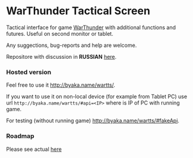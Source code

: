 
# WarThunder Tactical Screen

Tactical interface for game [WarThunder](https://warthunder.com/en) with additional functions and futures. Useful on second monitor or tablet.

Any suggections, bug-reports and help are welcome. 

Repositore with discussion in **RUSSIAN** [here](https://github.com/byaka/WarThunderTacticalScreen_discuss).

### Hosted version
Feel free to use it http://byaka.name/wartts/.

If you want to use it on non-local device (for example from Tablet PC) use url ```http://byaka.name/wartts/#api=<IP>``` where <IP> is IP of PC with running game.

For testing (without running game) http://byaka.name/wartts/#fakeApi.

### Roadmap

 Please see actual [here](https://github.com/byaka/wartts/issues/1)
